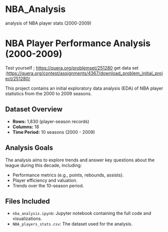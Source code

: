# NBA_Analysis
 analysis of NBA player stats (2000-2009)
# NBA Player Performance Analysis (2000-2009)
Test yourself ; https://quera.org/problemset/251280
get data set :https://quera.org/contest/assignments/4367/download_problem_initial_project/251280/

This project contains an initial exploratory data analysis (EDA) of NBA player statistics from the 2000 to 2009 seasons.

## Dataset Overview
- **Rows:** 1,830 (player-season records)
- **Columns:** 18
- **Time Period:** 10 seasons (2000 - 2009)

## Analysis Goals
The analysis aims to explore trends and answer key questions about the league during this decade, including:
- Performance metrics (e.g., points, rebounds, assists).
- Player efficiency and valuation.
- Trends over the 10-season period.

## Files Included
- `nba_analysis.ipynb`: Jupyter notebook containing the full code and visualizations.
- `NBA_players_stats.csv`: The dataset used for the analysis.
